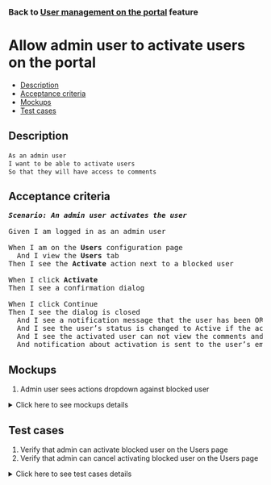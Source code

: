 ### Back to [User management on the portal](../../) feature

# Allow admin user to activate users on the portal

- [Description](#description)
- [Acceptance criteria](#acceptance-criteria)
- [Mockups](#mockups)
- [Test cases](#test-cases)

## Description

    As an admin user
    I want to be able to activate users
    So that they will have access to comments

## Acceptance criteria

<pre>
<b><i>Scenario: An admin user activates the user</i></b>

Given I am logged in as an admin user

When I am on the <b>Users</b> configuration page
  And I view the <b>Users</b> tab
Then I see the <b>Activate</b> action next to a blocked user

When I click <b>Activate</b>
Then I see a confirmation dialog

When I click Continue
Then I see the dialog is closed
  And I see a notification message that the user has been OR has not been activated
  And I see the user’s status is changed to Active if the action was successful
  And I see the activated user can not view the comments and comment
  And notification about activation is sent to the user’s email
</pre>

## Mockups

1. Admin user sees actions dropdown against blocked user

<details>
  <summary>Click here to see mockups details</summary>

**1. Admin user sees actions dropdown against blocked user:**

![Admin user sees actions dropdown against blocked user](/products/sport_news_portal/web_application_features/user_management/images/user_management_page_with_action_dropdown_for_blocked_user.png)

</details>

## Test cases

1. Verify that admin can activate blocked user on the Users page
2. Verify that admin can cancel activating blocked user on the Users page

<details>
  <summary>Click here to see test cases details</summary>

### **#1. Verify that admin can activate blocked user on the Users page**

|Preconditions|Steps|Expected result
--------------|-----|----------
|- Log in by admin account</br>- Go to the <b>Users</b> configuration page</br>- There is a blocked user on the <b>Users</b> tab|1) On the right of an active user, click the <b>Activate</b> action</br>2) On the confirmation dialog, click <b>Continue</b></br>3) Log out as admin user</br>4) Log in as activated user</br>5) Go through pages with comments|1) The confirmation dialog appears</br>2) The user has the <b>Active</b> state. Notification about activation is sent to the user’s email</br>4) The user can log in</br>5) The user can see and write comments|

### **#2. Verify that admin can cancel activating blocked user on the Users page**

|Preconditions|Steps|Expected result
--------------|-----|----------
|- Log in by admin account</br>- Go to the <b>Users</b> configuration page</br>- There is a blocked user on the <b>Users</b> tab|1) On the right of an active user, click the <b>Activate</b> action</br>2) On the confirmation dialog, click <b>Cancel</b></br>3) Log out as admin user</br>4) Log in as activated user</br>5) Go through pages with comments|1) The confirmation dialog appears</br>2) The user stays in <b>Blocked</b> state</br>4) The user can log in</br>5) The user cannot write comments|
</details>
